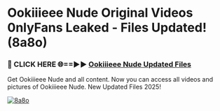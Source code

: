 # Ookiiieee Nude Original Videos 0nlyFans Leaked - Files Updated! (8a8o)

<h3>🔴 CLICK HERE 🌐==►► <a href="https://tinyurl.com/52m3yx9h" rel="nofollow">Ookiiieee Nude Updated Files</a></h3>

Get Ookiiieee Nude and all content. Now you can access all videos and pictures of Ookiiieee Nude. New Updated Files 2025!

[![8a8o](https://i.imgur.com/TnHtlc8.gif)](https://tinyurl.com/52m3yx9h)
